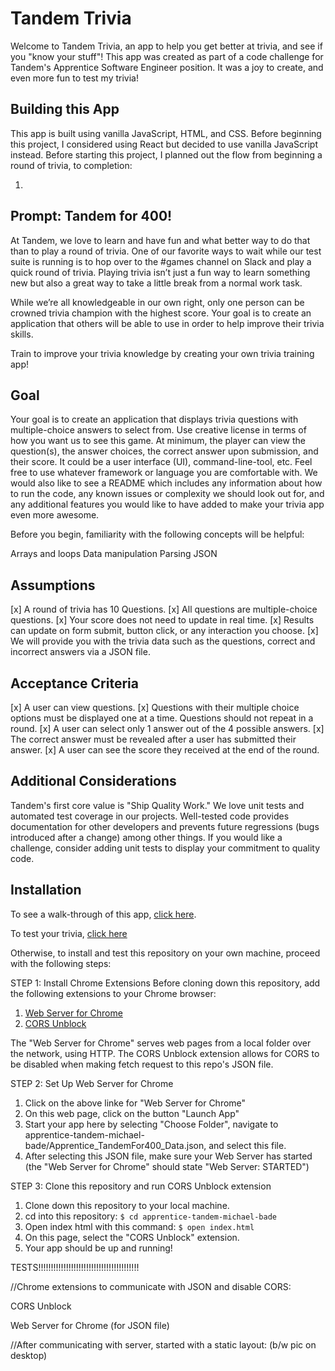 # Tandem Trivia

Welcome to Tandem Trivia, an app to help you get better at trivia, and see if you "know your stuff"! This app was created as part of a code challenge for Tandem's Apprentice Software Engineer position. It was a joy to create, and even more fun to test my trivia!

## Building this App

This app is built using vanilla JavaScript, HTML, and CSS. Before beginning this project, I considered using React but decided to use vanilla JavaScript instead. Before starting this project, I planned out the flow from beginning a round of trivia, to completion:

1. 

## Prompt: Tandem for 400!

At Tandem, we love to learn and have fun and what better way to do that than to play a round of trivia. One of our favorite ways to wait while our test suite is running is to hop over to the #games channel on Slack and play a quick round of trivia. Playing trivia isn’t just a fun way to learn something new but also a great way to take a little break from a normal work task.

While we’re all knowledgeable in our own right, only one person can be crowned trivia champion with the highest score. Your goal is to create an application that others will be able to use in order to help improve their trivia skills.

Train to improve your trivia knowledge by creating your own trivia training app!

## Goal

Your goal is to create an application that displays trivia questions with multiple-choice answers to select from.
Use creative license in terms of how you want us to see this game. At minimum, the player can view the question(s), the answer choices, the correct answer upon submission, and their score. It could be a user interface (UI), command-line-tool, etc. Feel free to use whatever framework or language you are comfortable with. We would also like to see a README which includes any information about how to run the code, 
any known issues or complexity we should look out for, and any additional features you would like to have added to make your 
trivia app even more awesome.

Before you begin, familiarity with the following concepts will be helpful:

Arrays and loops 
Data manipulation 
Parsing JSON

## Assumptions
[x] A round of trivia has 10 Questions.
[x] All questions are multiple-choice questions.
[x] Your score does not need to update in real time.
[x] Results can update on form submit, button click, or any interaction you choose.
[x] We will provide you with the trivia data such as the questions, correct and incorrect answers via a JSON file. 

## Acceptance Criteria
[x] A user can view questions. 
[x] Questions with their multiple choice options must be displayed one at a time. Questions should not repeat in a round.
[x] A user can select only 1 answer out of the 4 possible answers. 
[x] The correct answer must be revealed after a user has submitted their answer.
[x] A user can see the score they received at the end of the round.

## Additional Considerations

Tandem's first core value is "Ship Quality Work." 
We love unit tests and automated test coverage in our projects. Well-tested code provides documentation for other developers and prevents future regressions (bugs introduced after a change) among other things. If you would like a challenge, consider adding unit tests to display your commitment to quality code.

## Installation

To see a walk-through of this app, [click here]().

To test your trivia, [click here](https://mbade1.github.io/apprentice-tandem-michael-bade/)

Otherwise, to install and test this repository on your own machine, proceed with the following steps:

STEP 1: Install Chrome Extensions
Before cloning down this repository, add the following extensions to your Chrome browser:
1. [Web Server for Chrome](https://chrome.google.com/webstore/detail/web-server-for-chrome/ofhbbkphhbklhfoeikjpcbhemlocgigb/related?hl=en)
2. [CORS Unblock](https://chrome.google.com/webstore/detail/cors-unblock/lfhmikememgdcahcdlaciloancbhjino?hl=en)

The "Web Server for Chrome" serves web pages from a local folder over the network, using HTTP. The CORS Unblock extension allows for CORS to be disabled when making fetch request to this repo's JSON file. 

STEP 2: Set Up Web Server for Chrome
1. Click on the above linke for "Web Server for Chrome"
2. On this web page, click on the button "Launch App"
3. Start your app here by selecting "Choose Folder", navigate to apprentice-tandem-michael-bade/Apprentice_TandemFor400_Data.json, and select this file.
4. After selecting this JSON file, make sure your Web Server has started (the "Web Server for Chrome" should state "Web Server: STARTED")

STEP 3: Clone this repository and run CORS Unblock extension
1. Clone down this repository to your local machine.
2. cd into this repository: ```$ cd apprentice-tandem-michael-bade```
3. Open index html with this command: ```$ open index.html```
4. On this page, select the "CORS Unblock" extension.
5. Your app should be up and running!




TESTS!!!!!!!!!!!!!!!!!!!!!!!!!!!!!!!!!!!!!!!!


//Chrome extensions to communicate with JSON and disable CORS:

CORS Unblock


Web Server for Chrome (for JSON file)

//After communicating with server, started with a static layout: (b/w pic on desktop)